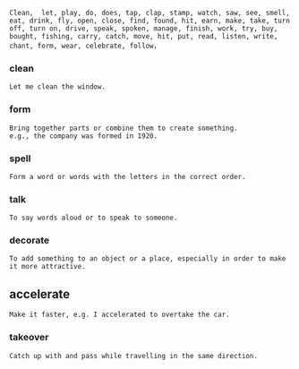 	Clean,  let, play, do, does, tap, clap, stamp, watch, saw, see, smell, eat, drink, fly, open, close, find, found, hit, earn, make, take, turn off, turn on, drive, speak, spoken, manage, finish, work, try, buy, bought, fishing, carry, catch, move, hit, put, read, listen, write, chant, form, wear, celebrate, follow，


### clean
	Let me clean the window.
### form
	Bring together parts or combine them to create something.
	e.g., the company was formed in 1920.
### spell
	Form a word or words with the letters in the correct order.
### talk
	To say words aloud or to speak to someone.
### decorate
	To add something to an object or a place, especially in order to make it more attractive.

## accelerate
	Make it faster, e.g. I accelerated to overtake the car.
### takeover
	Catch up with and pass while travelling in the same direction.
